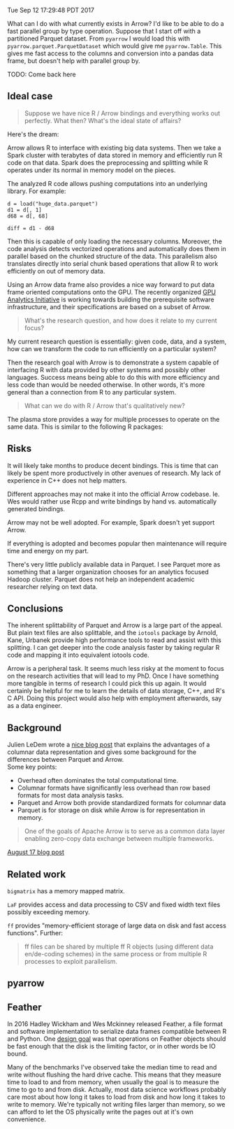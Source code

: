 Tue Sep 12 17:29:48 PDT 2017

What can I do with what currently exists in Arrow? I'd like to be able to
do a fast parallel group by type operation. Suppose that I start off with a
partitioned Parquet dataset. From `pyarrow` I would load this with
`pyarrow.parquet.ParquetDataset` which would give me `pyarrow.Table`. This
gives me fast access to the columns and conversion into a pandas data
frame, but doesn't help with parallel group by.

TODO: Come back here


## Ideal case

> Suppose we have nice R / Arrow bindings and everything works out perfectly.
> What then? What's the ideal state of affairs?  

Here's the dream:

Arrow allows R to interface with existing big data systems. Then we take a
Spark cluster with terabytes of data stored in memory and efficiently run R
code on that data. Spark does the preprocessing and splitting while R
operates under its normal in memory model on the pieces.

The analyzed R code allows pushing computations into an underlying library.
For example:

```
d = load("huge_data.parquet")
d1 = d[, 1]
d68 = d[, 68]

diff = d1 - d68
```

Then this is capable of only loading the necessary columns. Moreover, the
code analysis detects vectorized operations and automatically does them in
parallel based on the chunked structure of the data. This parallelism also
translates directly into serial chunk based operations that allow R to work
efficiently on out of memory data.

Using an Arrow data frame also provides a nice way forward to put
data frame oriented computations onto the GPU. The recently organized 
[GPU Analytics Initiative](http://gpuopenanalytics.com/) is working towards
building the prerequisite software infrastructure, and their specifications
are based on a subset of Arrow.

> What's the research question, and how does it relate to my current focus?

My current research question is essentially: given code, data, and a
system, how can we transform the code to run efficiently on a particular
system?

Then the research goal with Arrow is to demonstrate a system capable of
interfacing R with data provided by other systems and possibly other
languages. Success means being able to do this with more efficiency and
less code than would be needed otherwise. In other words, it's more general
than a connection from R to any particular system.

> What can we do with R / Arrow that's qualitatively new?

The plasma store provides a way for multiple processes to operate on the same
data. This is similar to the following R packages:

## Risks

It will likely take months to produce decent bindings. This is time that
can likely be spent more productively in other avenues of research. My lack of
experience in C++ does not help matters.

Different approaches may not make it into the official Arrow codebase. Ie.
Wes would rather use Rcpp and write bindings by hand vs. automatically
generated bindings.

Arrow may not be well adopted. For example, Spark doesn't yet support
Arrow.

If everything is adopted and becomes popular then maintenance will require
time and energy on my part.

There's very little publicly available data in Parquet. I see Parquet more
as something that a larger organization chooses for an analytics focused
Hadoop cluster. Parquet does not help an independent academic researcher
relying on text data.

## Conclusions

The inherent splittability of Parquet and Arrow is a large part of the
appeal. But plain text files are also splittable, and the `iotools` package
by Arnold, Kane, Urbanek provide high performance tools to read and assist
with this splitting. I can get deeper into the code analysis faster by
taking regular R code and mapping it into equivalent iotools code.

Arrow is a peripheral task. It seems much less risky at the moment to
focus on the research activities that will lead to my PhD. Once I have
something more tangible in terms of research I could pick this up again.
It would certainly be helpful for me to learn the details of data storage,
C++, and R's C API. Doing this project would also help with employment
afterwards, say as a data engineer.

## Background

Julien LeDem wrote a [nice blog
post](http://www.kdnuggets.com/2017/02/apache-arrow-parquet-columnar-data.html)
that explains the advantages of a columnar data representation and gives
some background for the differences between Parquet and Arrow.  
Some key points:
- Overhead often dominates the total computational time.
- Columnar formats have significantly less overhead than row based formats
  for most data analysis tasks.
- Parquet and Arrow both provide standardized formats for columnar data
- Parquet is for storage on disk while Arrow is for representation in
  memory.

> One of the goals of Apache Arrow is to serve as a common data layer
> enabling zero-copy data exchange between multiple frameworks.

[August 17 blog post](https://arrow.apache.org/blog/2017/08/08/plasma-in-memory-object-store/)

## Related work

`bigmatrix` has a memory mapped matrix.

`LaF` provides access and data processing to CSV and fixed width text files
possibly exceeding memory.

`ff` provides "memory-efficient storage of large data on disk and fast
access functions". Further:

> ff files can be shared by multiple ff R objects (using different data
> en/de-coding schemes) in the same process or from multiple R processes to
> exploit parallelism.


## pyarrow

## Feather

In 2016 Hadley Wickham and Wes Mckinney released Feather, a file format and
software implementation to serialize data frames compatible between R and
Python. One [design goal](https://blog.rstudio.com/2016/03/29/feather/) was
that operations on Feather objects should be fast enough that the disk is
the limiting factor, or in other words be IO bound.

Many of the benchmarks I've observed take the median time to read and write
without flushing the hard drive cache. This means that they measure time to
load to and from memory, when usually the goal is to measure the time to go
to and from disk.  Actually, most data science workflows probably care most
about how long it takes to load from disk and how long it takes to write to
memory. We're typically not writing files larger than memory, so we can
afford to let the OS physically write the pages out at it's own convenience.
